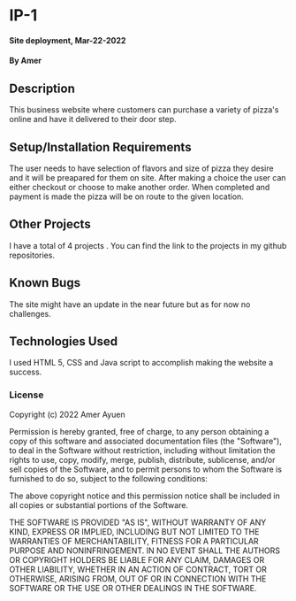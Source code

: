 # IP-1
#### Site deployment, Mar-22-2022
#### By Amer
## Description
This business website where customers can purchase a variety of pizza's online and have it delivered to their door step.
## Setup/Installation Requirements
The user needs to have selection of flavors and size of pizza they desire and it will be preapared for them on site.
After making a choice the user can either checkout or choose to make another order.
When completed and payment is made the pizza will be on route to the given location.
## Other Projects
I have a total of 4 projects . You can find the link to the projects in my github repositories.

## Known Bugs
The site might have an update in the near future but as for now no challenges.
## Technologies Used
I used HTML 5, CSS and Java script to accomplish making the website a success. 
### License
Copyright (c) 2022 Amer Ayuen

Permission is hereby granted, free of charge, to any person obtaining a copy
of this software and associated documentation files (the "Software"), to deal
in the Software without restriction, including without limitation the rights
to use, copy, modify, merge, publish, distribute, sublicense, and/or sell
copies of the Software, and to permit persons to whom the Software is
furnished to do so, subject to the following conditions:

The above copyright notice and this permission notice shall be included in all
copies or substantial portions of the Software.

THE SOFTWARE IS PROVIDED "AS IS", WITHOUT WARRANTY OF ANY KIND, EXPRESS OR
IMPLIED, INCLUDING BUT NOT LIMITED TO THE WARRANTIES OF MERCHANTABILITY,
FITNESS FOR A PARTICULAR PURPOSE AND NONINFRINGEMENT. IN NO EVENT SHALL THE
AUTHORS OR COPYRIGHT HOLDERS BE LIABLE FOR ANY CLAIM, DAMAGES OR OTHER
LIABILITY, WHETHER IN AN ACTION OF CONTRACT, TORT OR OTHERWISE, ARISING FROM,
OUT OF OR IN CONNECTION WITH THE SOFTWARE OR THE USE OR OTHER DEALINGS IN THE
SOFTWARE.
